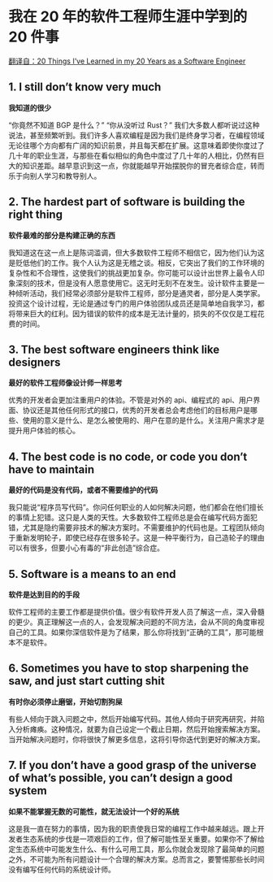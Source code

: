 # 我在 20 年的软件工程师生涯中学到的 20 件事

[翻译自：20 Things I’ve Learned in my 20 Years as a Software Engineer](https://www.simplethread.com/20-things-ive-learned-in-my-20-years-as-a-software-engineer/)

## 1. I still don’t know very much

**我知道的很少**

“你竟然不知道 BGP 是什么？” “你从没听过 Rust？” 我们大多数人都听说过这种说法，甚至频繁听到。我们许多人喜欢编程是因为我们是终身学习者，在编程领域无论往哪个方向都有广阔的知识前景，并且每天都在扩展。这意味着即使你度过了几十年的职业生涯，与那些在看似相似的角色中度过了几十年的人相比，仍然有巨大的知识差距。越早意识到这一点，你就能越早开始摆脱你的冒充者综合症，转而乐于向别人学习和教导别人。

## 2. The hardest part of software is building the right thing

**软件最难的部分是构建正确的东西**

我知道这在这一点上是陈词滥调，但大多数软件工程师不相信它，因为他们认为这是贬低他们的工作。我个人认为这是无稽之谈。相反，它突出了我们的工作环境的复杂性和不合理性，这使我们的挑战更加复杂。你可能可以设计出世界上最令人印象深刻的技术，但是没有人愿意使用它。这无时无刻不在发生。设计软件主要是一种倾听活动，我们经常必须部分是软件工程师，部分是通灵者，部分是人类学家。投资这个设计过程，无论是通过专门的用户体验团队成员还是简单地自我学习，都将带来巨大的红利。因为错误的软件的成本是无法计量的，损失的不仅仅是工程花费的时间。

## 3. The best software engineers think like designers

**最好的软件工程师像设计师一样思考**

优秀的开发者会更加注重用户的体验。不管是对外的 api、编程式的 api、用户界面、协议还是其他任何形式的接口，优秀的开发者总会考虑他们的目标用户是哪些、使用的意义是什么、是怎么被使用的、用户在意的是什么。关注用户需求才是提升用户体验的核心。

## 4. The best code is no code, or code you don’t have to maintain

**最好的代码是没有代码，或者不需要维护的代码**

我只能说“程序员写代码”。你问任何职业的人如何解决问题，他们都会在他们擅长的事情上犯错。这只是人类的天性。大多数软件工程师总是会在编写代码方面犯错，尤其是隐约需要非技术的解决方案时。不需要维护的代码也是。工程团队倾向于重新发明轮子，即使已经存在很多轮子。这是一种平衡行为，自己造轮子的理由可以有很多，但要小心有毒的“非此创造”综合症。

## 5. Software is a means to an end

**软件是达到目的的手段**

软件工程师的主要工作都是提供价值。很少有软件开发人员了解这一点，深入骨髓的更少。真正理解这一点的人，会发现解决问题的不同方法，会从不同的角度审视自己的工具。如果你深信软件是为了结果，那么你将找到“正确的工具”，那可能根本不是软件。

## 6. Sometimes you have to stop sharpening the saw, and just start cutting shit

**有时你必须停止磨锯，开始切割狗屎**

有些人倾向于跳入问题之中，然后开始编写代码。其他人倾向于研究再研究，并陷入分析瘫痪。这种情况，就要为自己设定一个截止日期，然后开始搜索解决方案。当开始解决问题时，你将很快了解更多信息，这将引导你迭代到更好的解决方案。

## 7. If you don’t have a good grasp of the universe of what’s possible, you can’t design a good system

**如果不能掌握无数的可能性，就无法设计一个好的系统**

这是我一直在努力的事情，因为我的职责使我日常的编程工作中越来越远。跟上开发者生态系统的步伐是一项艰巨的工作，但了解可能性至关重要。如果你不了解给定生态系统中可能发生什么、有什么可用工具，那么你就会发现除了最简单的问题之外，不可能为所有问题设计一个合理的解决方案。总而言之，要警惕那些长时间没有编写任何代码的系统设计师。

